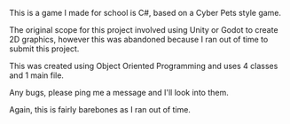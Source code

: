 This is a game I made for school is C#, based on a Cyber Pets style game.

The original scope for this project involved using Unity or Godot to create 2D graphics, however this was abandoned because I ran out of time to submit this project.

This was created using Object Oriented Programming and uses 4 classes and 1 main file.

Any bugs, please ping me a message and I'll look into them.

Again, this is fairly barebones as I ran out of time.
